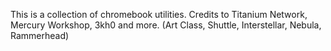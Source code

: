 This is a collection of chromebook utilities.
Credits to Titanium Network, Mercury Workshop, 3kh0 and more.
(Art Class, Shuttle, Interstellar, Nebula, Rammerhead)
